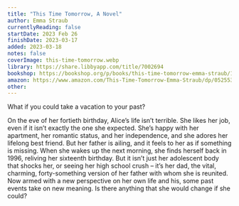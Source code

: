 ```yaml
---
title: "This Time Tomorrow, A Novel"
author: Emma Straub
currentlyReading: false
startDate: 2023 Feb 26
finishDate: 2023-03-17
added: 2023-03-18
notes: false
coverImage: this-time-tomorrow.webp
library: https://share.libbyapp.com/title/7002694
bookshop: https://bookshop.org/p/books/this-time-tomorrow-emma-straub/17736339
amazon: https://www.amazon.com/This-Time-Tomorrow-Emma-Straub/dp/052553900X
other: 
---
```


What if you could take a vacation to your past?  

On the eve of her fortieth birthday, Alice’s life isn’t terrible. She likes her job, even if it isn’t exactly the one she expected. She’s happy with her apartment, her romantic status, and her independence, and she adores her lifelong best friend. But her father is ailing, and it feels to her as if something is missing. When she wakes up the next morning, she finds herself back in 1996, reliving her sixteenth birthday. But it isn’t just her adolescent body that shocks her, or seeing her high school crush – it’s her dad, the vital, charming, forty-something version of her father with whom she is reunited. Now armed with a new perspective on her own life and his, some past events take on new meaning. Is there anything that she would change if she could?  
